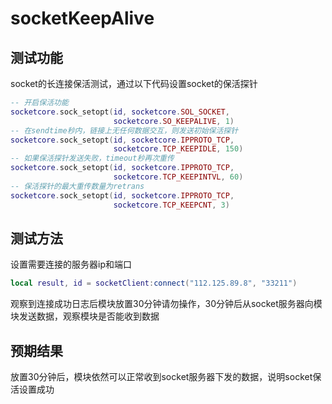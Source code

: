 # socketKeepAlive

## 测试功能
socket的长连接保活测试，通过以下代码设置socket的保活探针
```lua
-- 开启保活功能
socketcore.sock_setopt(id, socketcore.SOL_SOCKET,
                       socketcore.SO_KEEPALIVE, 1)
-- 在sendtime秒内，链接上无任何数据交互，则发送初始保活探针
socketcore.sock_setopt(id, socketcore.IPPROTO_TCP,
                       socketcore.TCP_KEEPIDLE, 150)
-- 如果保活探针发送失败，timeout秒再次重传
socketcore.sock_setopt(id, socketcore.IPPROTO_TCP,
                       socketcore.TCP_KEEPINTVL, 60)
-- 保活探针的最大重传数量为retrans
socketcore.sock_setopt(id, socketcore.IPPROTO_TCP,
                       socketcore.TCP_KEEPCNT, 3)
```

## 测试方法
设置需要连接的服务器ip和端口
```lua
local result, id = socketClient:connect("112.125.89.8", "33211")
```
观察到连接成功日志后模块放置30分钟请勿操作，30分钟后从socket服务器向模块发送数据，观察模块是否能收到数据

## 预期结果
放置30分钟后，模块依然可以正常收到socket服务器下发的数据，说明socket保活设置成功